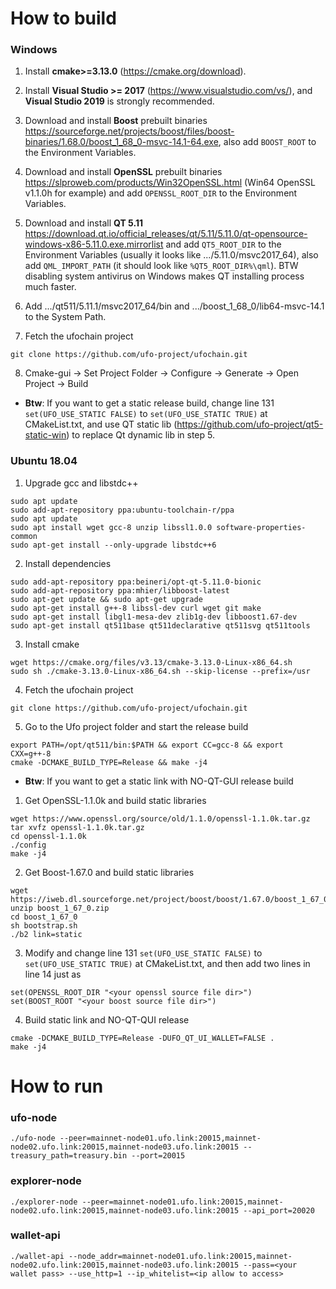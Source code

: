 # How to build

### Windows

1. Install **cmake>=3.13.0** (https://cmake.org/download).


2. Install **Visual Studio >= 2017** (https://www.visualstudio.com/vs/), and **Visual Studio 2019** is strongly recommended.


3. Download and install **Boost** prebuilt binaries https://sourceforge.net/projects/boost/files/boost-binaries/1.68.0/boost_1_68_0-msvc-14.1-64.exe, also add ```BOOST_ROOT``` to the Environment Variables.


4. Download and install **OpenSSL** prebuilt binaries https://slproweb.com/products/Win32OpenSSL.html (Win64 OpenSSL v1.1.0h for example) and add ```OPENSSL_ROOT_DIR``` to the Environment Variables.


5. Download and install **QT 5.11** https://download.qt.io/official_releases/qt/5.11/5.11.0/qt-opensource-windows-x86-5.11.0.exe.mirrorlist and add ```QT5_ROOT_DIR``` to the Environment Variables (usually it looks like .../5.11.0/msvc2017_64), also add ```QML_IMPORT_PATH``` (it should look like ```%QT5_ROOT_DIR%\qml```). BTW disabling system antivirus on Windows makes QT installing process much faster.


6. Add .../qt511/5.11.1/msvc2017_64/bin and .../boost_1_68_0/lib64-msvc-14.1 to the System Path.


7. Fetch the ufochain project

```
git clone https://github.com/ufo-project/ufochain.git
```


8. Cmake-gui -> Set Project Folder -> Configure -> Generate -> Open Project -> Build


* **Btw**:
If you want to get a static release build, change line 131 ```set(UFO_USE_STATIC FALSE)``` to ```set(UFO_USE_STATIC TRUE)``` at CMakeList.txt, and use QT static lib (https://github.com/ufo-project/qt5-static-win)  to replace Qt dynamic lib in step 5.


### Ubuntu 18.04

1. Upgrade gcc and libstdc++

```
sudo apt update
sudo add-apt-repository ppa:ubuntu-toolchain-r/ppa
sudo apt update
sudo apt install wget gcc-8 unzip libssl1.0.0 software-properties-common
sudo apt-get install --only-upgrade libstdc++6
```


2. Install dependencies

```
sudo add-apt-repository ppa:beineri/opt-qt-5.11.0-bionic
sudo add-apt-repository ppa:mhier/libboost-latest
sudo apt-get update && sudo apt-get upgrade
sudo apt-get install g++-8 libssl-dev curl wget git make
sudo apt-get install libgl1-mesa-dev zlib1g-dev libboost1.67-dev
sudo apt-get install qt511base qt511declarative qt511svg qt511tools
```
	

3. Install cmake

```
wget https://cmake.org/files/v3.13/cmake-3.13.0-Linux-x86_64.sh
sudo sh ./cmake-3.13.0-Linux-x86_64.sh --skip-license --prefix=/usr
```


4. Fetch the ufochain project

```
git clone https://github.com/ufo-project/ufochain.git
```


5. Go to the Ufo project folder and start the release build

```
export PATH=/opt/qt511/bin:$PATH && export CC=gcc-8 && export CXX=g++-8
cmake -DCMAKE_BUILD_TYPE=Release && make -j4
```

* **Btw**:
If you want to get a static link with NO-QT-GUI release build

1.  Get OpenSSL-1.1.0k and build static libraries

```
wget https://www.openssl.org/source/old/1.1.0/openssl-1.1.0k.tar.gz
tar xvfz openssl-1.1.0k.tar.gz
cd openssl-1.1.0k
./config 
make -j4
```

2.  Get Boost-1.67.0 and build static libraries

```
wget https://iweb.dl.sourceforge.net/project/boost/boost/1.67.0/boost_1_67_0.zip
unzip boost_1_67_0.zip
cd boost_1_67_0
sh bootstrap.sh
./b2 link=static
```

3.  Modify and change line 131 ```set(UFO_USE_STATIC FALSE)``` to ```set(UFO_USE_STATIC TRUE)``` at CMakeList.txt, and then
add two lines in line 14 just as 

```
set(OPENSSL_ROOT_DIR "<your openssl source file dir>")
set(BOOST_ROOT "<your boost source file dir>")
```

4.  Build static link and NO-QT-QUI release

```
cmake -DCMAKE_BUILD_TYPE=Release -DUFO_QT_UI_WALLET=FALSE .
make -j4
```


# How to run

### ufo-node

```
./ufo-node --peer=mainnet-node01.ufo.link:20015,mainnet-node02.ufo.link:20015,mainnet-node03.ufo.link:20015 --treasury_path=treasury.bin --port=20015 
```

### explorer-node

```
./explorer-node --peer=mainnet-node01.ufo.link:20015,mainnet-node02.ufo.link:20015,mainnet-node03.ufo.link:20015 --api_port=20020
```

### wallet-api

```
./wallet-api --node_addr=mainnet-node01.ufo.link:20015,mainnet-node02.ufo.link:20015,mainnet-node03.ufo.link:20015 --pass=<your wallet pass> --use_http=1 --ip_whitelist=<ip allow to access>
```
